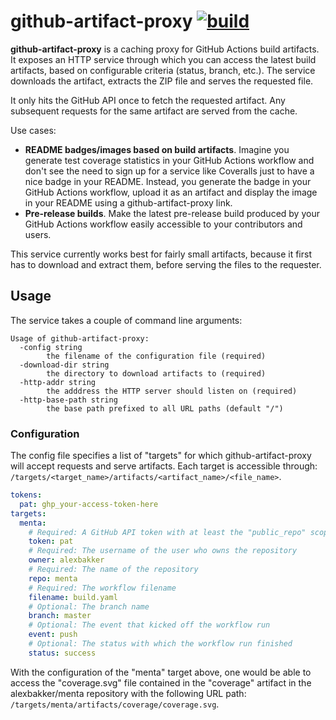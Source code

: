 # github-artifact-proxy [![build](https://github.com/alexbakker/github-artifact-proxy/actions/workflows/build.yaml/badge.svg)](https://github.com/alexbakker/github-artifact-proxy/actions/workflows/build.yaml?query=branch%3Amaster)

__github-artifact-proxy__ is a caching proxy for GitHub Actions build artifacts.
It exposes an HTTP service through which you can access the latest build
artifacts, based on configurable criteria (status, branch, etc.). The service
downloads the artifact, extracts the ZIP file and serves the requested file.

It only hits the GitHub API once to fetch the requested artifact. Any subsequent
requests for the same artifact are served from the cache.

Use cases:

- __README badges/images based on build artifacts__. Imagine you generate test
  coverage statistics in your GitHub Actions workflow and don't see the need to
  sign up for a service like Coveralls just to have a nice badge in your README.
  Instead, you generate the badge in your GitHub Actions workflow, upload it as
  an artifact and display the image in your README using a github-artifact-proxy
  link.
- __Pre-release builds__. Make the latest pre-release build produced by your
  GitHub Actions workflow easily accessible to your contributors and users.

This service currently works best for fairly small artifacts, because it first
has to download and extract them, before serving the files to the requester.

## Usage

The service takes a couple of command line arguments:

```
Usage of github-artifact-proxy:
  -config string
    	the filename of the configuration file (required)
  -download-dir string
    	the directory to download artifacts to (required)
  -http-addr string
    	the adddress the HTTP server should listen on (required)
  -http-base-path string
    	the base path prefixed to all URL paths (default "/")
```

### Configuration

The config file specifies a list of "targets" for which github-artifact-proxy
will accept requests and serve artifacts. Each target is accessible through:
``/targets/<target_name>/artifacts/<artifact_name>/<file_name>``.

```yaml
tokens:
  pat: ghp_your-access-token-here
targets:
  menta:
    # Required: A GitHub API token with at least the "public_repo" scope
    token: pat
    # Required: The username of the user who owns the repository
    owner: alexbakker
    # Required: The name of the repository
    repo: menta
    # Required: The workflow filename
    filename: build.yaml
    # Optional: The branch name
    branch: master
    # Optional: The event that kicked off the workflow run
    event: push
    # Optional: The status with which the workflow run finished
    status: success
```

With the configuration of the "menta" target above, one would be able to access
the "coverage.svg" file contained in the "coverage" artifact in the
alexbakker/menta repository with the following URL path:
``/targets/menta/artifacts/coverage/coverage.svg``.

